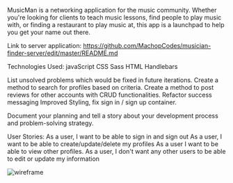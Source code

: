 MusicMan is a networking application for the music community. Whether you're looking for clients to teach music lessons, find people to play music with, or finding a restaurant to play music at, this app is a launchpad to help you get your name out there. 

Link to server application: https://github.com/MachopCodes/musician-finder-server/edit/master/README.md

Technologies Used:
javaScript
CSS
Sass
HTML
Handlebars

List unsolved problems which would be fixed in future iterations.
Create a method to search for profiles based on criteria. 
Create a method to post reviews for other accounts with CRUD functionalities.
Refactor success messaging 
Improved Styling, fix sign in / sign up container.

Document your planning and tell a story about your development process and problem-solving strategy.



User Stories:
As a user, I want to be able to sign in and sign out 
As a user, I want to be able to create/update/delete my profiles
As a user I want to be able to view other profiles. 
As a user, I don't want any other users to be able to edit or update my information

![wireframe](https://github.com/MachopCodes/musician-finder-client/blob/master/Musician%20Finder%20wireframe.PNG)
